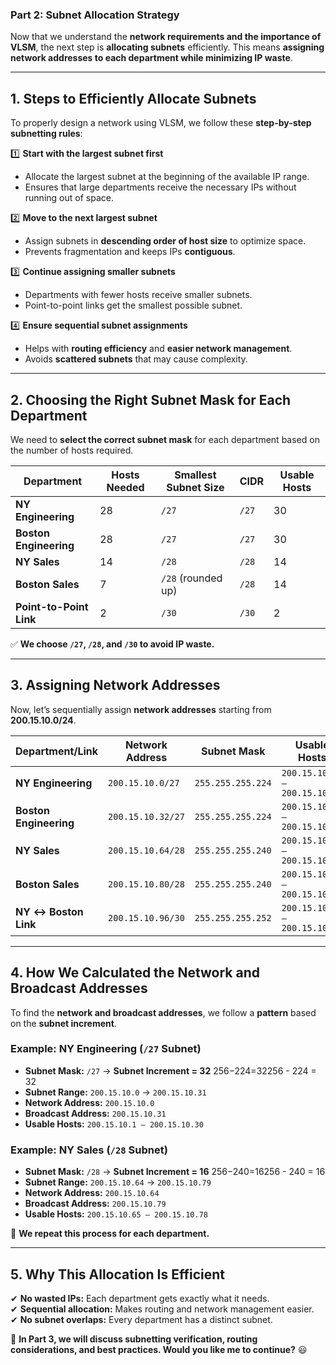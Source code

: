 ### **Part 2: Subnet Allocation Strategy**

Now that we understand the **network requirements and the importance of VLSM**, the next step is **allocating subnets** efficiently. This means **assigning network addresses to each department while minimizing IP waste**.

---

## **1. Steps to Efficiently Allocate Subnets**

To properly design a network using VLSM, we follow these **step-by-step subnetting rules**:

1️⃣ **Start with the largest subnet first**

- Allocate the largest subnet at the beginning of the available IP range.
- Ensures that large departments receive the necessary IPs without running out of space.

2️⃣ **Move to the next largest subnet**

- Assign subnets in **descending order of host size** to optimize space.
- Prevents fragmentation and keeps IPs **contiguous**.

3️⃣ **Continue assigning smaller subnets**

- Departments with fewer hosts receive smaller subnets.
- Point-to-point links get the smallest possible subnet.

4️⃣ **Ensure sequential subnet assignments**

- Helps with **routing efficiency** and **easier network management**.
- Avoids **scattered subnets** that may cause complexity.

---

## **2. Choosing the Right Subnet Mask for Each Department**

We need to **select the correct subnet mask** for each department based on the number of hosts required.

|**Department**|**Hosts Needed**|**Smallest Subnet Size**|**CIDR**|**Usable Hosts**|
|---|---|---|---|---|
|**NY Engineering**|28|`/27`|`/27`|30|
|**Boston Engineering**|28|`/27`|`/27`|30|
|**NY Sales**|14|`/28`|`/28`|14|
|**Boston Sales**|7|`/28` (rounded up)|`/28`|14|
|**Point-to-Point Link**|2|`/30`|`/30`|2|

✅ **We choose `/27`, `/28`, and `/30` to avoid IP waste.**

---

## **3. Assigning Network Addresses**

Now, let’s sequentially assign **network addresses** starting from **200.15.10.0/24**.

|**Department/Link**|**Network Address**|**Subnet Mask**|**Usable Hosts**|**Broadcast Address**|
|---|---|---|---|---|
|**NY Engineering**|`200.15.10.0/27`|`255.255.255.224`|`200.15.10.1 – 200.15.10.30`|`200.15.10.31`|
|**Boston Engineering**|`200.15.10.32/27`|`255.255.255.224`|`200.15.10.33 – 200.15.10.62`|`200.15.10.63`|
|**NY Sales**|`200.15.10.64/28`|`255.255.255.240`|`200.15.10.65 – 200.15.10.78`|`200.15.10.79`|
|**Boston Sales**|`200.15.10.80/28`|`255.255.255.240`|`200.15.10.81 – 200.15.10.94`|`200.15.10.95`|
|**NY ↔ Boston Link**|`200.15.10.96/30`|`255.255.255.252`|`200.15.10.97 – 200.15.10.98`|`200.15.10.99`|

---

## **4. How We Calculated the Network and Broadcast Addresses**

To find the **network and broadcast addresses**, we follow a **pattern** based on the **subnet increment**.

### **Example: NY Engineering (`/27` Subnet)**

- **Subnet Mask:** `/27` → **Subnet Increment = 32** 256−224=32256 - 224 = 32
- **Subnet Range:** `200.15.10.0` → `200.15.10.31`
- **Network Address:** `200.15.10.0`
- **Broadcast Address:** `200.15.10.31`
- **Usable Hosts:** `200.15.10.1 – 200.15.10.30`

### **Example: NY Sales (`/28` Subnet)**

- **Subnet Mask:** `/28` → **Subnet Increment = 16** 256−240=16256 - 240 = 16
- **Subnet Range:** `200.15.10.64` → `200.15.10.79`
- **Network Address:** `200.15.10.64`
- **Broadcast Address:** `200.15.10.79`
- **Usable Hosts:** `200.15.10.65 – 200.15.10.78`

🔹 **We repeat this process for each department.**

---

## **5. Why This Allocation Is Efficient**

✔ **No wasted IPs:** Each department gets exactly what it needs.  
✔ **Sequential allocation:** Makes routing and network management easier.  
✔ **No subnet overlaps:** Every department has a distinct subnet.

🚀 **In Part 3, we will discuss subnetting verification, routing considerations, and best practices. Would you like me to continue?** 😃